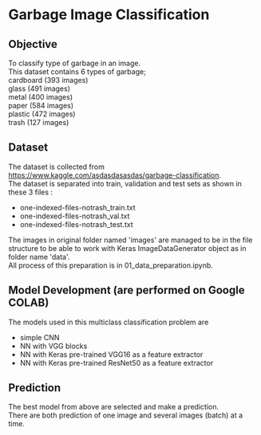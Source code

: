 # Garbage Image Classification

## Objective
To classify type of garbage in an image.  
This dataset contains 6 types of garbage;  
   cardboard (393 images)  
   glass (491 images)  
   metal (400 images)  
   paper (584 images)  
   plastic (472 images)  
   trash (127 images)  

## Dataset 
The dataset is collected from https://www.kaggle.com/asdasdasasdas/garbage-classification.  
The dataset is separated into train, validation and test sets as shown in these 3 files :
- one-indexed-files-notrash_train.txt
- one-indexed-files-notrash_val.txt
- one-indexed-files-notrash_test.txt  

The images in original folder named 'images' are managed to be in the file structure to be able to work with Keras ImageDataGenerator object as in folder name 'data'.  
All process of this preparation is in 01_data_preparation.ipynb.

## Model Development (are performed on Google COLAB)
The models used in this multiclass classification problem are  
- simple CNN
- NN with VGG blocks 
- NN with Keras pre-trained VGG16 as a feature extractor 
- NN with Keras pre-trained ResNet50 as a feature extractor 

## Prediction
The best model from above are selected and make a prediction.  
There are both prediction of one image and several images (batch) at a time.
